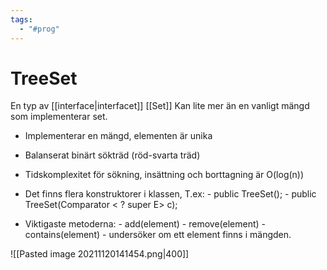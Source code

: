 ```yaml
---
tags:
  - "#prog"
---
```

# TreeSet
En typ av [[interface|interfacet]] [[Set]]
Kan lite mer än en vanligt mängd som implementerar set.

- Implementerar en mängd, elementen är unika
- Balanserat binärt sökträd (röd-svarta träd)
- Tidskomplexitet för sökning, insättning och borttagning är O(log(n))

- Det finns flera konstruktorer i klassen, T.ex:
		- public TreeSet();
		- public TreeSet(Comparator < ? super E> c);
- Viktigaste metoderna:
		- add(element)
		- remove(element)
		- contains(element) - undersöker om ett element finns i mängden.

![[Pasted image 20211120141454.png|400]]

